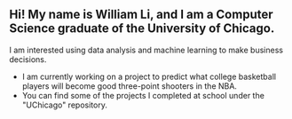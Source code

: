## Hi! My name is William Li, and I am a Computer Science graduate of the University of Chicago.

I am interested using data analysis and machine learning to make business decisions.
- I am currently working on a project to predict what college basketball players will become good three-point shooters in the NBA.
- You can find some of the projects I completed at school under the "UChicago" repository.

<!--
**w-w-li/w-w-li** is a ✨ _special_ ✨ repository because its `README.md` (this file) appears on your GitHub profile.

Here are some ideas to get you started:

- 🔭 I’m currently working on ...
- 🌱 I’m currently learning ...
- 👯 I’m looking to collaborate on ...
- 🤔 I’m looking for help with ...
- 💬 Ask me about ...
- 📫 How to reach me: ...
- 😄 Pronouns: ...
- ⚡ Fun fact: ...
-->
